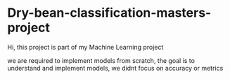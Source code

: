 # Dry-bean-classification-masters-project

Hi, this project is part of my Machine Learning project <br>

we are required to implement models from scratch, the goal is to understand and implement models, we didnt focus on accuracy or metrics 
<br> 
